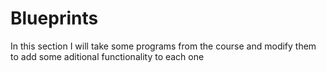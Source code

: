 # Blueprints

In this section I will take some programs from the course and modify them to add some aditional functionality to each one
